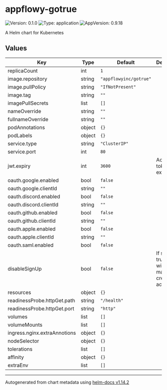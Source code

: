 # appflowy-gotrue

![Version: 0.1.0](https://img.shields.io/badge/Version-0.1.0-informational?style=flat-square) ![Type: application](https://img.shields.io/badge/Type-application-informational?style=flat-square) ![AppVersion: 0.9.18](https://img.shields.io/badge/AppVersion-0.9.18-informational?style=flat-square)

A Helm chart for Kubernetes

## Values

| Key | Type | Default | Description |
|-----|------|---------|-------------|
| replicaCount | int | `1` |  |
| image.repository | string | `"appflowyinc/gotrue"` |  |
| image.pullPolicy | string | `"IfNotPresent"` |  |
| image.tag | string | `""` |  |
| imagePullSecrets | list | `[]` |  |
| nameOverride | string | `""` |  |
| fullnameOverride | string | `""` |  |
| podAnnotations | object | `{}` |  |
| podLabels | object | `{}` |  |
| service.type | string | `"ClusterIP"` |  |
| service.port | int | `80` |  |
| jwt.expiry | int | `3600` | Access token expiry time |
| oauth.google.enabled | bool | `false` |  |
| oauth.google.clientId | string | `""` |  |
| oauth.discord.enabled | bool | `false` |  |
| oauth.discord.clientId | string | `""` |  |
| oauth.github.enabled | bool | `false` |  |
| oauth.github.clientId | string | `""` |  |
| oauth.apple.enabled | bool | `false` |  |
| oauth.apple.clientId | string | `""` |  |
| oauth.saml.enabled | bool | `false` |  |
| disableSignUp | bool | `false` | If set to true, admin will need to manually create user accounts |
| resources | object | `{}` |  |
| readinessProbe.httpGet.path | string | `"/health"` |  |
| readinessProbe.httpGet.port | string | `"http"` |  |
| volumes | list | `[]` |  |
| volumeMounts | list | `[]` |  |
| ingress.nginx.extraAnnotions | object | `{}` |  |
| nodeSelector | object | `{}` |  |
| tolerations | list | `[]` |  |
| affinity | object | `{}` |  |
| extraEnv | list | `[]` |  |

----------------------------------------------
Autogenerated from chart metadata using [helm-docs v1.14.2](https://github.com/norwoodj/helm-docs/releases/v1.14.2)
